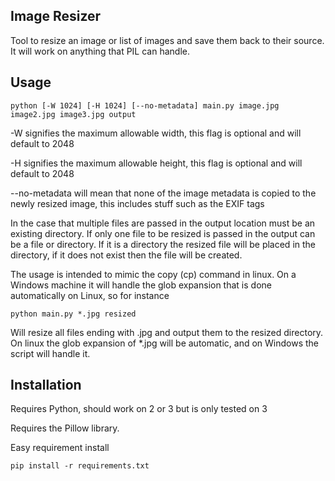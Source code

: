 Image Resizer
-------------
Tool to resize an image or list of images and save them back to their source.  It will work on anything that PIL can handle.

Usage
-----
    python [-W 1024] [-H 1024] [--no-metadata] main.py image.jpg image2.jpg image3.jpg output

-W signifies the maximum allowable width, this flag is optional and will default to 2048

-H signifies the maximum allowable height, this flag is optional and will default to 2048

--no-metadata will mean that none of the image metadata is copied to the newly resized image, this includes stuff such as the EXIF tags

In the case that multiple files are passed in the output location must be an existing directory.  If only one file to be resized
is passed in the output can be a file or directory.  If it is a directory the resized file will be placed in the directory, if
it does not exist then the file will be created.

The usage is intended to mimic the copy (cp) command in linux.  On a Windows machine it will handle the glob expansion that is done automatically on Linux, so for instance 

    python main.py *.jpg resized
Will resize all files ending with .jpg and output them to the resized directory.  On linux the glob expansion of *.jpg will be automatic, and on Windows the script will handle it.

Installation
------------
Requires Python, should work on 2 or 3 but is only tested on 3

Requires the Pillow library.

Easy requirement install

    pip install -r requirements.txt
